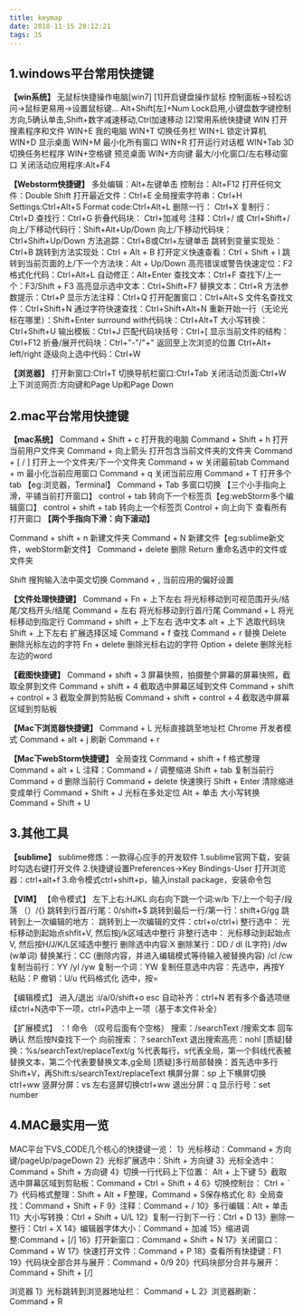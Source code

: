 ```yaml
---
title: keymap
date: 2018-11-15 20:12:21
tags: JS
---
```

## 1.windows平台常用快捷键

**【win系统】**
无鼠标快捷操作电脑[win7]
[1]开启键盘操作鼠标
控制面板->轻松访问->鼠标更易用->设置鼠标键...
Alt+Shift[左]+Num Lock启用,小键盘数字键控制方向,5确认单击,Shift+数字减速移动,Ctrl加速移动
[2]常用系统快捷键
WIN 打开搜素程序和文件
WIN+E 我的电脑
WIN+T 切换任务栏
WIN+L 锁定计算机
WIN+D 显示桌面
WIN+M 最小化所有窗口
WIN+R 打开运行对话框
WIN+Tab 3D切换任务栏程序
WIN+空格键 预览桌面
WIN+方向键 最大/小化窗口/左右移动窗口
关闭活动应用程序:Alt+F4

**【Webstorm快捷键】**
多处编辑：Alt+左键单击
控制台：Alt+F12
打开任何文件：Double Shift
打开最近文件：Ctrl+E
全局搜索字符串：Ctrl+H
Settings:Ctrl+Alt+S
Format code:Ctrl+Alt+L
删除一行： Ctrl+X
复制行：Ctrl+D
查找行：Ctrl+G
折叠代码块： Ctrl+加减号
注释：Ctrl+/ 或 Ctrl+Shift+/
向上/下移动代码行：Shift+Alt+Up/Down
向上/下移动代码块：Ctrl+Shift+Up/Down
方法追踪：Ctrl+B或Ctrl+左键单击
跳转到变量实现处：Ctrl+B
跳转到方法实现处：Ctrl + Alt + B
打开定义快速查看：Ctrl + Shift + I
跳转到当前页面的上/下一个方法块：Alt + Up/Down
高亮错误或警告快速定位：F2
格式化代码：Ctrl+Alt+L
自动修正：Alt+Enter
查找文本：Ctrl+F
查找下/上一个：F3/Shift + F3
高亮显示选中文本：Ctrl+Shift+F7
替换文本：Ctrl+R
方法参数提示：Ctrl+P
显示方法注释：Ctrl+Q
打开配置窗口：Ctrl+Alt+S
文件名查找文件：Ctrl+Shift+N
通过字符快速查找：Ctrl+Shift+Alt+N
重新开始一行（无论光标在哪里）：Shift+Enter
surround with代码块：Ctrl+Alt+T
大小写转换：Ctrl+Shift+U
输出模板：Ctrl+J
匹配代码块括号：Ctrl+[
显示当前文件的结构：Ctrl+F12
折叠/展开代码块：Ctrl+"-"/"+"
返回至上次浏览的位置 Ctrl+Alt+ left/right
逐级向上选中代码：Ctrl+W

**【浏览器】**
打开新窗口:Ctrl+T
切换导航栏窗口:Ctrl+Tab
关闭活动页面:Ctrl+W
上下浏览网页:方向键和Page Up和Page Down

## 2.mac平台常用快捷键

**【mac系统】**
Command + Shift + c 打开我的电脑
Command + Shift + h 打开当前用户文件夹
Command + 向上箭头 打开包含当前文件夹的文件夹
Command + [ / ] 打开上一个文件夹/下一个文件夹
Command + w 关闭最前tab
Command + m  最小化当前应用窗口
Command + q 关闭当前应用
Command + T 打开多个tab 【eg:浏览器，Terminal】
Command + Tab 多窗口切换 【三个小手指向上滑，平铺当前打开窗口】
control + tab 转向下一个标签页【eg:webStorm多个编辑窗口】
control + shift + tab 转向上一个标签页
Control + 向上向下 查看所有打开窗口
**【两个手指向下滑：向下滚动】**

Command + shift + n 新建文件夹
Command + N 新建文件【eg:sublime新文件，webStorm新文件】
Command + delete 删除
Return 重命名选中的文件或文件夹

Shift 搜狗输入法中英文切换
Command + , 当前应用的偏好设置

**【文件处理快捷键】**
Command + Fn + 上下左右 将光标移动到可视范围开头/结尾/文档开头/结尾
Command + 左右 将光标移动到行首/行尾
Command + L 将光标移动到指定行
Command + shift + 上下左右 选中文本
alt + 上下 选取代码块
Shift + 上下左右 扩展选择区域
Command + f 查找 
Command + r 替换 
Delete 删除光标左边的字符
Fn + delete 删除光标右边的字符
Option + delete 删除光标左边的word

**【截图快捷键】**
Command + shift + 3                 屏幕快照，拍摄整个屏幕的屏幕快照，截取全屏到文件
Command + shift + 4                 截取选中屏幕区域到文件
Command + shift + control + 3  截取全屏到剪贴板
Command + shift + control + 4  截取选中屏幕区域到剪贴板

**【Mac下浏览器快捷键】**
Command + L 光标直接跳至地址栏
Chrome 开发者模式  Command + alt + j
刷新 Command + r

**【Mac下webStorm快捷键】**
全局查找 Command + shift + f
格式整理 Command + alt + L
注释：Command + /
调整缩进 Shift +  tab
复制当前行 Command + d
删除当前行 Command + delete
快速换行 Shift + Enter
清除缩进变成单行 Command + Shift + J
光标在多处定位 Alt + 单击
大小写转换 Command + Shift + U

## 3.其他工具

**【sublime】**
sublime修炼：一款得心应手的开发软件
1.sublime官网下载，安装时勾选右键打开文件
2.快捷键设置Preferences->Key Bindings-User
打开浏览器：ctrl+alt+f
3.命令模式ctrl+shift+p，输入install package，安装命令包

**【VIM】**
【命令模式】
左下上右:HJKL
向右向下跳一个词:w/b
下/上一个句子/段落 （）/{}
跳转到行首/行尾：0/shift+$
跳转到最后一行/第一行：shift+G/gg
跳转到上一次编辑的地方：
跳转到上一次编辑的文件：ctrl+o/ctrl+i
整行选中： 光标移动到起始点shfit+V, 然后按j/k区域选中整行
非整行选中： 光标移动到起始点V, 然后按H/J/K/L区域选中整行
删除选中内容:X
删除某行：DD / dl (L字符) /dw (w单词)
替换某行：CC (删除内容，并进入编辑模式等待输入被替换内容) /cl /cw
复制当前行：YY /yl /yw
复制一个词：YW
复制任意选中内容：先选中，再按Y
粘贴：P
撤销：U/u
代码格式化 选中，按=

【编辑模式】
进入/退出 :i/a/0/shift+o esc
自动补齐：ctrl+N 若有多个备选项继续ctrl+N选中下一项，ctrl+P选中上一项（基于本文件补全）

【扩展模式】
：! 命令 （叹号后面有个空格）
搜索：/searchText /搜索文本 回车确认 然后按N查找下一个
向前搜索：？searchText
退出搜索高亮：nohl
[质疑]替换：%s/searchText/replaceText/g %代表每行，s代表全局，第一个斜线代表被替换文本，第二个代表要替换文本,g全局
[质疑]多行局部替换：首先选中多行Shift+V，再Shift:s/searchText/replaceText
横屏分屏：sp 上下横屏切换ctrl+ww
竖屏分屏：vs 左右竖屏切换ctrl+ww
退出分屏：q
显示行号：set number

## 4.MAC最实用一览
MAC平台下VS_CODE几个核心的快捷键一览：
1》光标移动：Command + 方向键/pageUp/pageDown
2》光标扩展选中：Shift + 方向键
3》光标全选中：Command + Shift + 方向键
4》切换一行代码上下位置： Alt + 上下键
5》截取选中屏幕区域到剪贴板：Command + Ctrl + Shift + 4
6》切换控制台： Ctrl + `
7》代码格式整理：Shift + Alt + F整理，Command + S保存格式化
8》全局查找：Command + Shift + F
9》注释：Command + /
10》多行编辑：Alt + 单击
11》大小写转换：Ctrl + Shift + U/L
12》复制一行到下一行：Ctrl + D
13》删除一整行：Ctrl + X
14》编辑器字体大小：Command + 加减
15》缩进调整:Command + [/]
16》打开新窗口：Command + Shift + N
17》关闭窗口：Command + W
17》快速打开文件：Command + P
18》查看所有快捷键：F1
19》代码块全部合并与展开：Command + 0/9
20》代码块部分合并与展开：Command + Shift + [/]

浏览器
1》光标跳转到浏览器地址栏： Command + L
2》浏览器刷新： Command + R